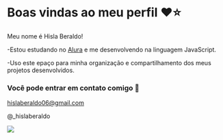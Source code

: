 # Boas vindas ao meu perfil ❤️⭐

Meu nome é Hisla Beraldo!

  -Estou estudando no [Alura](https://www.alura.com.br) e me desenvolvendo na linguagem JavaScript.
 
  -Uso este epaço para minha organização e compartilhamento dos meus projetos desenvolvidos.

  ### Você pode entrar em contato comigo 📧

  hislaberaldo06@gmail.com

  @_hislaberaldo  

![](https://media1.tenor.com/m/JcXU7oT3XeoAAAAC/one-direction.gif)
